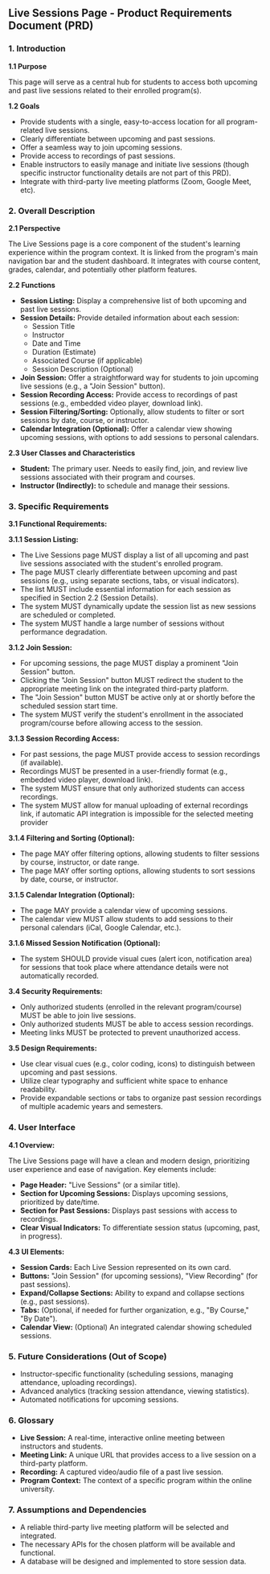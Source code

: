 ## Live Sessions Page - Product Requirements Document (PRD)

### 1. Introduction

**1.1 Purpose**

This page will serve as a central hub for students to access both upcoming and past live sessions related to their enrolled program(s).

**1.2 Goals**

* Provide students with a single, easy-to-access location for all program-related live sessions.
* Clearly differentiate between upcoming and past sessions.
* Offer a seamless way to join upcoming sessions.
* Provide access to recordings of past sessions.
* Enable instructors to easily manage and initiate live sessions (though specific instructor functionality details are not part of this PRD).
* Integrate with third-party live meeting platforms (Zoom, Google Meet, etc).


### 2. Overall Description

**2.1 Perspective**

The Live Sessions page is a core component of the student's learning experience within the program context. It is linked from the program's main navigation bar and the student dashboard.  It integrates with course content, grades, calendar, and potentially other platform features.

**2.2 Functions**

* **Session Listing:** Display a comprehensive list of both upcoming and past live sessions.
* **Session Details:** Provide detailed information about each session:
    * Session Title
    * Instructor
    * Date and Time
    * Duration (Estimate)
    * Associated Course (if applicable)
    * Session Description (Optional)
* **Join Session:** Offer a straightforward way for students to join upcoming live sessions (e.g., a "Join Session" button).
* **Session Recording Access:**  Provide access to recordings of past sessions (e.g., embedded video player, download link).
* **Session Filtering/Sorting:**  Optionally, allow students to filter or sort sessions by date, course, or instructor.
* **Calendar Integration (Optional):** Offer a calendar view showing upcoming sessions, with options to add sessions to personal calendars.

**2.3 User Classes and Characteristics**

* **Student:** The primary user. Needs to easily find, join, and review live sessions associated with their program and courses.
* **Instructor (Indirectly):** to schedule and manage their sessions.


### 3. Specific Requirements

**3.1 Functional Requirements:**

**3.1.1 Session Listing:**

* The Live Sessions page MUST display a list of all upcoming and past live sessions associated with the student's enrolled program.
* The page MUST clearly differentiate between upcoming and past sessions (e.g., using separate sections, tabs, or visual indicators).
* The list MUST include essential information for each session as specified in Section 2.2 (Session Details).
* The system MUST dynamically update the session list as new sessions are scheduled or completed.
* The system MUST handle a large number of sessions without performance degradation.

**3.1.2 Join Session:**

* For upcoming sessions, the page MUST display a prominent "Join Session" button.
* Clicking the "Join Session" button MUST redirect the student to the appropriate meeting link on the integrated third-party platform.
* The "Join Session" button MUST be active only at or shortly before the scheduled session start time.
* The system MUST verify the student's enrollment in the associated program/course before allowing access to the session.

**3.1.3 Session Recording Access:**

* For past sessions, the page MUST provide access to session recordings (if available).
* Recordings MUST be presented in a user-friendly format (e.g., embedded video player, download link).
* The system MUST ensure that only authorized students can access recordings.
* The system MUST allow for manual uploading of external recordings link, if automatic API integration is impossible for the selected meeting provider

**3.1.4 Filtering and Sorting (Optional):**

* The page MAY offer filtering options, allowing students to filter sessions by course, instructor, or date range.
* The page MAY offer sorting options, allowing students to sort sessions by date, course, or instructor.

**3.1.5 Calendar Integration (Optional):**

* The page MAY provide a calendar view of upcoming sessions.
* The calendar view MUST allow students to add sessions to their personal calendars (iCal, Google Calendar, etc.).

**3.1.6 Missed Session Notification (Optional):**

* The system SHOULD provide visual cues (alert icon, notification area) for sessions that took place where attendance details were not automatically recorded.

**3.4 Security Requirements:**

* Only authorized students (enrolled in the relevant program/course) MUST be able to join live sessions.
* Only authorized students MUST be able to access session recordings.
* Meeting links MUST be protected to prevent unauthorized access.

**3.5 Design Requirements:**

* Use clear visual cues (e.g., color coding, icons) to distinguish between upcoming and past sessions.
* Utilize clear typography and sufficient white space to enhance readability.
* Provide expandable sections or tabs to organize past session recordings of multiple academic years and semesters.


### 4. User Interface

**4.1 Overview:**

The Live Sessions page will have a clean and modern design, prioritizing user experience and ease of navigation.  Key elements include:

*   **Page Header:**  "Live Sessions" (or a similar title).
*   **Section for Upcoming Sessions:**  Displays upcoming sessions, prioritized by date/time.
*   **Section for Past Sessions:**  Displays past sessions with access to recordings.
*   **Clear Visual Indicators:**  To differentiate session status (upcoming, past, in progress).


**4.3  UI Elements:**

* **Session Cards:** Each Live Session represented on its own card.
* **Buttons:**  "Join Session" (for upcoming sessions), "View Recording" (for past sessions).
*   **Expand/Collapse Sections:** Ability to expand and collapse sections (e.g., past sessions).
*   **Tabs:**  (Optional, if needed for further organization, e.g., "By Course," "By Date").
*   **Calendar View:**  (Optional) An integrated calendar showing scheduled sessions.

### 5.  Future Considerations (Out of Scope)

*   Instructor-specific functionality (scheduling sessions, managing attendance, uploading recordings).
*   Advanced analytics (tracking session attendance, viewing statistics).
*   Automated notifications for upcoming sessions.

### 6.  Glossary

*   **Live Session:** A real-time, interactive online meeting between instructors and students.
*   **Meeting Link:**  A unique URL that provides access to a live session on a third-party platform.
*   **Recording:**  A captured video/audio file of a past live session.
*   **Program Context:** The context of a specific program within the online university. 

### 7.  Assumptions and Dependencies

*   A reliable third-party live meeting platform will be selected and integrated.
*   The necessary APIs for the chosen platform will be available and functional.
*   A database will be designed and implemented to store session data.